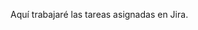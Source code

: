 Aquí trabajaré las tareas asignadas en Jira.

<!---
Eugenewu11/Eugenewu11 is a ✨ special ✨ repository because its `README.md` (this file) appears on your GitHub profile.
You can click the Preview link to take a look at your changes.
--->
